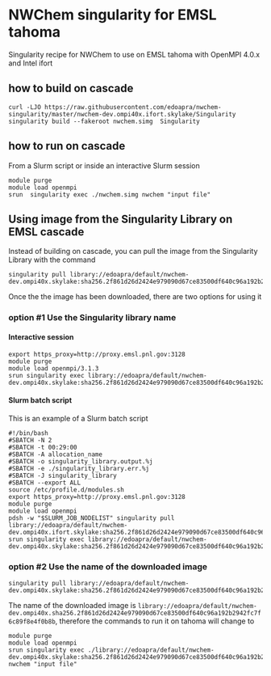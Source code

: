 # NWChem singularity for EMSL tahoma

Singularity recipe for NWChem to use on EMSL tahoma with OpenMPI 4.0.x and Intel ifort

## how to build on cascade
```
curl -LJO https://raw.githubusercontent.com/edoapra/nwchem-singularity/master/nwchem-dev.ompi40x.ifort.skylake/Singularity
singularity build --fakeroot nwchem.simg  Singularity
```
## how to run on cascade

From a Slurm script or inside an interactive Slurm session
```
module purge
module load openmpi
srun  singularity exec ./nwchem.simg nwchem "input file"
```
## Using image from the Singularity Library on EMSL cascade
Instead of building on cascade, you can pull the image from the Singularity Library with the command

```
singularity pull library://edoapra/default/nwchem-dev.ompi40x.skylake:sha256.2f861d26d2424e979090d67ce83500df640c96a192b2942fc7f6c89f8e4f0b8b
```
Once the the image has been downloaded, there are two options for using it

### option \#1 Use the Singularity library name

#### Interactive session
```
export https_proxy=http://proxy.emsl.pnl.gov:3128
module purge
module load openmpi/3.1.3
srun singularity exec library://edoapra/default/nwchem-dev.ompi40x.skylake:sha256.2f861d26d2424e979090d67ce83500df640c96a192b2942fc7f6c89f8e4f0b8b
```

#### Slurm batch script

This is an example of a Slurm batch script
```
#!/bin/bash
#SBATCH -N 2
#SBATCH -t 00:29:00
#SBATCH -A allocation_name
#SBATCH -o singularity_library.output.%j
#SBATCH -e ./singularity_library.err.%j
#SBATCH -J singularity_library
#SBATCH --export ALL
source /etc/profile.d/modules.sh
export https_proxy=http://proxy.emsl.pnl.gov:3128
module purge
module load openmpi
pdsh -w "$SLURM_JOB_NODELIST" singularity pull library://edoapra/default/nwchem-dev.ompi40x.ifort.skylake:sha256.2f861d26d2424e979090d67ce83500df640c96a192b2942fc7f6c89f8e4f0b8b
srun singularity exec library://edoapra/default/nwchem-dev.ompi40x.skylake:sha256.2f861d26d2424e979090d67ce83500df640c96a192b2942fc7f6c89f8e4f0b8b
```


### option \#2 Use the name of the downloaded image
```
singularity pull library://edoapra/default/nwchem-dev.ompi40x.skylake:sha256.2f861d26d2424e979090d67ce83500df640c96a192b2942fc7f6c89f8e4f0b8b
```
The name of the downloaded image is `library://edoapra/default/nwchem-dev.ompi40x.sha256.2f861d26d2424e979090d67ce83500df640c96a192b2942fc7f6c89f8e4f0b8b`, therefore the commands to run it on tahoma will change to

```
module purge
module load openmpi
srun singularity exec ./library://edoapra/default/nwchem-dev.ompi40x.skylake:sha256.2f861d26d2424e979090d67ce83500df640c96a192b2942fc7f6c89f8e4f0b8b nwchem "input file"
```
